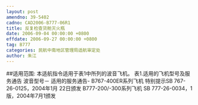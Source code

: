 ```yaml
---
layout: post
amendno: 39-5402
cadno: CAD2006-B777-06R1
title: 反复检查货舱灭火瓶
date: 2006-09-04 00:00:00 +0800
effdate: 2006-09-27 00:00:00 +0800
tag: B777
categories: 民航中南地区管理局适航审定处
author: 朱江
---
```


##适用范围:
本适航指令适用于表1中所列的波音飞机。 表1.适用的飞机型号及服务通告
波音型号－ 适用的服务通告-
B767-400ER系列飞机  特别提示SB 767-26-0125，2004年1月 22日颁发
B777-200/-300系列飞机  SB 777-26-0034，1版，2004年7月1颁发

